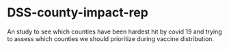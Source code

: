# DSS-county-impact-rep
An study to see which counties have been hardest hit by covid 19 and trying to assess which counties we should prioritize during vaccine distribution.
